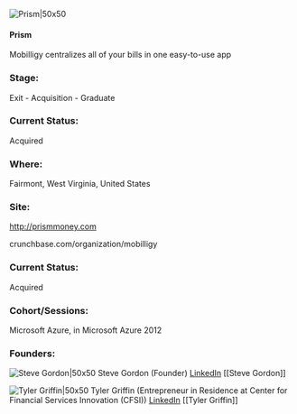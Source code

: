 

![Prism|50x50](https://graph.facebook.com/250547835016353/picture?type=large&return_ssl_resources=1)

#### Prism
Mobilligy centralizes all of your bills in one easy-to-use app

### Stage: 
Exit - Acquisition - Graduate 

### Current Status: 
Acquired

### Where:
Fairmont, West Virginia, United States

### Site:
http://prismmoney.com



crunchbase.com/organization/mobilligy

### Current Status: 
Acquired

### Cohort/Sessions: 
Microsoft Azure, in Microsoft Azure 2012

### Founders: 

![Steve Gordon|50x50](https://s3.amazonaws.com/founders-techstars-images/003E000000SbnoOIAR.jpg) Steve Gordon (Founder) [LinkedIn](https://linkedin.com/in/strygo) [[Steve Gordon]]

![Tyler Griffin|50x50](https://s3.amazonaws.com/photos.angel.co/users/221807-medium_jpg?1357700560) Tyler Griffin (Entrepreneur in Residence at Center for Financial Services Innovation (CFSI)) [LinkedIn](https://linkedin.com/in/jtylergriffin) [[Tyler Griffin]]


